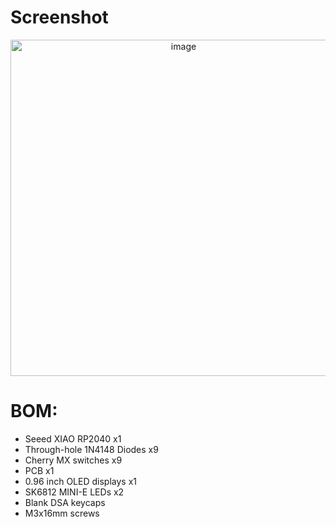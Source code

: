 # Screenshot
<p align="center">
  <img width="538" alt="image" src="https://github.com/user-attachments/assets/bb97855a-88b6-46b9-bb43-a3d6b3e2443e" />
</p>

# BOM:
- Seeed XIAO RP2040 x1<br>
- Through-hole 1N4148 Diodes x9<br>
- Cherry MX switches x9<br>
- PCB x1<br>
- 0.96 inch OLED displays x1<br>
- SK6812 MINI-E LEDs x2<br>
- Blank DSA keycaps<br>
- M3x16mm screws<br>
